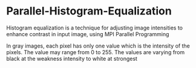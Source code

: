 # Parallel-Histogram-Equalization

Histogram equalization is a technique for adjusting image intensities to enhance contrast in input image, using MPI Parallel Programming

In gray images, each pixel has only one value which is the intensity of the pixels. The value may range from 0 to 255. The values are varying from black at the weakness intensity to white at strongest
